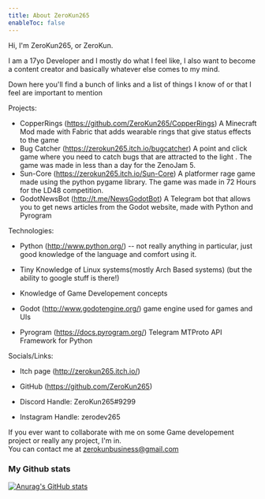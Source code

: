 ```yaml
---
title: About ZeroKun265
enableToc: false
---
```


Hi, I'm ZeroKun265, or ZeroKun.

I am a 17yo Developer and I mostly do what I feel like, I also want to become a content creator and basically whatever else comes to my mind.

Down here you'll find a bunch of links and a list of things I know of or that I feel are important to mention

Projects:

- CopperRings (https://github.com/ZeroKun265/CopperRings)
        A Minecraft Mod made with Fabric that adds wearable rings that give status effects to the game
- Bug Catcher (https://zerokun265.itch.io/bugcatcher)
        A point and click game where you need to catch bugs that are attracted to the light .
        The game was made in less than a day for the ZenoJam 5.
- Sun-Core (https://zerokun265.itch.io/Sun-Core)
        A platformer rage game made using the python pygame library.
        The game was made in 72 Hours for the LD48 competition.
- GodotNewsBot (http://t.me/NewsGodotBot)
        A Telegram bot that allows you to get news articles from the Godot website, made with Python and Pyrogram



Technologies:

- Python (http://www.python.org/) -- not really anything in particular, just good knowledge of the language and comfort using it.

- Tiny Knowledge of Linux systems(mostly Arch Based systems) (but the ability to google stuff is there!)

- Knowledge of Game Developement concepts

- Godot (http://www.godotengine.org/) game engine used for games and UIs

- Pyrogram (https://docs.pyrogram.org/) Telegram MTProto API Framework for Python


Socials/Links:

- Itch page (http://zerokun265.itch.io/)

- GitHub (https://github.com/ZeroKun265)

- Discord Handle: ZeroKun265#9299

- Instagram Handle: zerodev265

If you ever want to collaborate with me on some Game developement project or really any project, I'm in.  
You can contact me at zerokunbusiness@gmail.com  
  
### My Github stats
  [![Anurag's GitHub stats](https://github-readme-stats.vercel.app/api?username=ZeroKun265)](https://github.com/anuraghazra/github-readme-stats)
